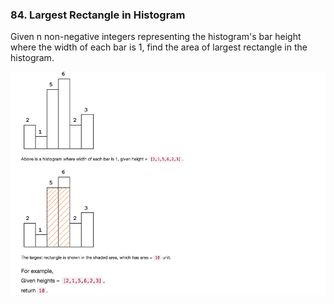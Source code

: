 ### 84. Largest Rectangle in Histogram
Given n non-negative integers representing the histogram's bar height where the width of each bar is 1, find the area of largest rectangle in the histogram.

![](Histogram.png)
